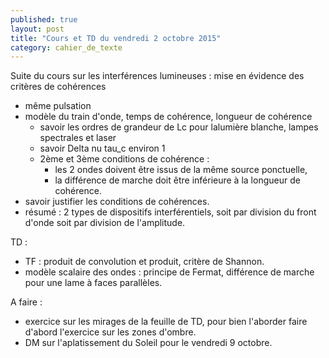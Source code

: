 ```yaml
---
published: true
layout: post
title: "Cours et TD du vendredi 2 octobre 2015"
category: cahier_de_texte
---
```

Suite du cours sur les interférences lumineuses : mise en évidence des critères de cohérences
- même pulsation
- modèle du train d'onde, temps de cohérence, longueur de cohérence
  - savoir les ordres de grandeur de Lc pour lalumière blanche, lampes spectrales et laser
  - savoir Delta nu tau_c environ 1
  - 2ème et 3ème conditions de cohérence :
    - les 2 ondes doivent être issus de la même source ponctuelle,
    - la différence de marche doit être inférieure à la longueur de cohérence.
- savoir justifier les conditions de cohérences.
- résumé : 2 types de dispositifs interférentiels, soit par division du front d'onde soit par division de l'amplitude.

TD :
- TF : produit de convolution et produit, critère de Shannon.
- modèle scalaire des ondes : principe de Fermat, différence de marche pour une lame à faces parallèles.

A faire : 
- exercice sur les mirages de la feuille de TD, pour bien l'aborder faire d'abord l'exercice sur les zones d'ombre.
- DM sur l'aplatissement du Soleil pour le vendredi 9 octobre.
